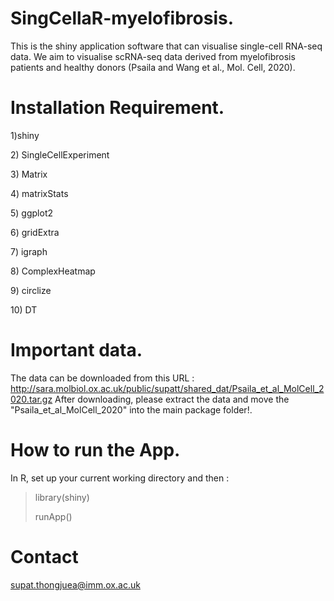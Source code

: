 # SingCellaR-myelofibrosis.
This is the shiny application software that can visualise single-cell RNA-seq data. We aim to visualise scRNA-seq data derived from myelofibrosis patients and healthy donors (Psaila and Wang et al., Mol. Cell, 2020). 

# Installation Requirement.
1)shiny <p>
2) SingleCellExperiment <p>
3) Matrix <p>
4) matrixStats <p>
5) ggplot2 <p>
6) gridExtra <p>
7) igraph <p>
8) ComplexHeatmap <p>
9) circlize <p>
10) DT

# Important data.

The data can be downloaded from this URL : http://sara.molbiol.ox.ac.uk/public/supatt/shared_dat/Psaila_et_al_MolCell_2020.tar.gz
After downloading, please extract the data and move the "Psaila_et_al_MolCell_2020" into the main package folder!.

# How to run the App.
In R, set up your current working directory and then :

> library(shiny) <p>
> runApp()

# Contact

supat.thongjuea@imm.ox.ac.uk


